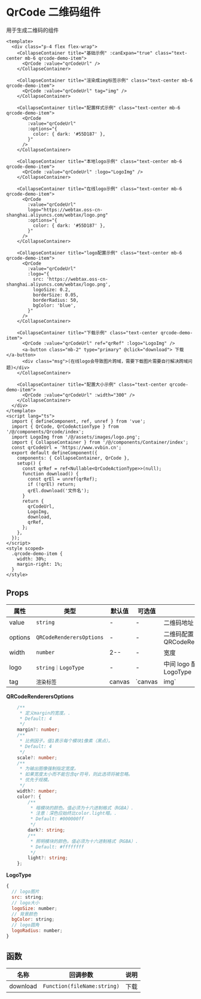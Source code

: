 # QrCode 二维码组件

用于生成二维码的组件

```vue
<template>
  <div class="p-4 flex flex-wrap">
    <CollapseContainer title="基础示例" :canExpan="true" class="text-center mb-6 qrcode-demo-item">
      <QrCode :value="qrCodeUrl" />
    </CollapseContainer>

    <CollapseContainer title="渲染成img标签示例" class="text-center mb-6 qrcode-demo-item">
      <QrCode :value="qrCodeUrl" tag="img" />
    </CollapseContainer>

    <CollapseContainer title="配置样式示例" class="text-center mb-6 qrcode-demo-item">
      <QrCode
        :value="qrCodeUrl"
        :options="{
          color: { dark: '#55D187' },
        }"
      />
    </CollapseContainer>

    <CollapseContainer title="本地logo示例" class="text-center mb-6 qrcode-demo-item">
      <QrCode :value="qrCodeUrl" :logo="LogoImg" />
    </CollapseContainer>

    <CollapseContainer title="在线logo示例" class="text-center mb-6 qrcode-demo-item">
      <QrCode
        :value="qrCodeUrl"
        logo="https://webtax.oss-cn-shanghai.aliyuncs.com/webtax/logo.png"
        :options="{
          color: { dark: '#55D187' },
        }"
      />
    </CollapseContainer>

    <CollapseContainer title="logo配置示例" class="text-center mb-6 qrcode-demo-item">
      <QrCode
        :value="qrCodeUrl"
        :logo="{
          src: 'https://webtax.oss-cn-shanghai.aliyuncs.com/webtax/logo.png',
          logoSize: 0.2,
          borderSize: 0.05,
          borderRadius: 50,
          bgColor: 'blue',
        }"
      />
    </CollapseContainer>

    <CollapseContainer title="下载示例" class="text-center qrcode-demo-item">
      <QrCode :value="qrCodeUrl" ref="qrRef" :logo="LogoImg" />
      <a-button class="mb-2" type="primary" @click="download"> 下载 </a-button>
      <div class="msg">(在线logo会导致图片跨域，需要下载图片需要自行解决跨域问题)</div>
    </CollapseContainer>

    <CollapseContainer title="配置大小示例" class="text-center qrcode-demo-item">
      <QrCode :value="qrCodeUrl" :width="300" />
    </CollapseContainer>
  </div>
</template>
<script lang="ts">
  import { defineComponent, ref, unref } from 'vue';
  import { QrCode, QrCodeActionType } from '/@/components/Qrcode/index';
  import LogoImg from '/@/assets/images/logo.png';
  import { CollapseContainer } from '/@/components/Container/index';
  const qrCodeUrl = 'https://www.vvbin.cn';
  export default defineComponent({
    components: { CollapseContainer, QrCode },
    setup() {
      const qrRef = ref<Nullable<QrCodeActionType>>(null);
      function download() {
        const qrEl = unref(qrRef);
        if (!qrEl) return;
        qrEl.download('文件名');
      }
      return {
        qrCodeUrl,
        LogoImg,
        download,
        qrRef,
      };
    },
  });
</script>
<style scoped>
  .qrcode-demo-item {
    width: 30%;
    margin-right: 1%;
  }
</style>
```

## Props

| 属性    | 类型                     | 默认值 | 可选值  | 说明                                  |
| ------- | ------------------------ | ------ | ------- | ------------------------------------- |
| value   | `string`                 | -      | -       | 二维码地址                            |
| options | `QRCodeRenderersOptions` | -      | -       | 二维码配置 ,见 QRCodeRenderersOptions |
| width   | `number`                 | 2--    | -       | 宽度                                  |
| logo    | `string｜LogoType`       | -      | -       | 中间 logo 配置，见 LogoType           |
| tag     | `渲染标签`               | canvas | `canvas | img`                                  | img 不支持内嵌 logo |

**QRCodeRenderersOptions**

```ts
    /**
     * 定义margin的宽度。.
     * Default: 4
     */
    margin?: number;
    /**
     * 比例因子。值1表示每个模块1像素（黑点）。
     * Default: 4
     */
    scale?: number;
    /**
     * 为输出图像强制指定宽度。
     * 如果宽度太小而不能包含qr符号，则此选项将被忽略。
     * 优先于规模。
     */
    width?: number;
    color?: {
        /**
         * 暗模块的颜色。值必须为十六进制格式（RGBA）.
         * 注意：深色应始终比color.light暗。.
         * Default: #000000ff
         */
        dark?: string;
        /**
         * 照明模块的颜色。值必须为十六进制格式（RGBA）.
         * Default: #ffffffff
         */
        light?: string;
    };

```

**LogoType**

```js
{
  // logo图片
  src: string;
  // logo大小
  logoSize: number;
  // 背景颜色
  bgColor: string;
  // logo圆角
  logoRadius: number;
}
```

## 函数

| 名称     | 回调参数                    | 说明 |
| -------- | --------------------------- | ---- |
| download | `Function(fileName:string)` | 下载 |
